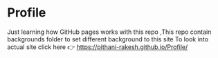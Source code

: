 # Profile
Just learning how GitHub pages works with this repo ,This repo contain backgrounds folder to set different background to this site
To look into actual site click here 👉 https://pithani-rakesh.github.io/Profile/
